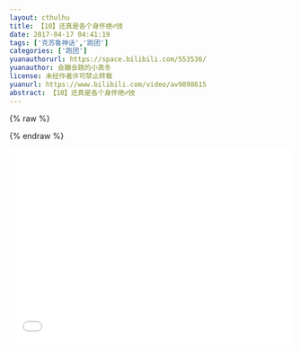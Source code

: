 ```yaml
---
layout: cthulhu
title: 【10】还真是各个身怀绝♂技
date: 2017-04-17 04:41:19
tags: ['克苏鲁神话','跑团']
categories: ['跑团']
yuanauthorurl: https://space.bilibili.com/553536/
yuanauthor: 会蹦会跳的小真冬
license: 未经作者许可禁止转载
yuanurl: https://www.bilibili.com/video/av9898615
abstract: 【10】还真是各个身怀绝♂技
---
```

{% raw %}
<style>
.hhw {
    position: relative;
    width: 100%;
    height: 0;
    padding-bottom: 69%;
}
.video {
    position: absolute;
    top: 0;
    left: 0;
    width: 100%;
    height: 100%;
}
</style>
{% endraw %}
<div class="hhw">
<iframe src="//player.bilibili.com/player.html?aid=9898615&cid=16365208&page=1" frameborder="0" allowfullscreen class="video"></iframe>
</div>